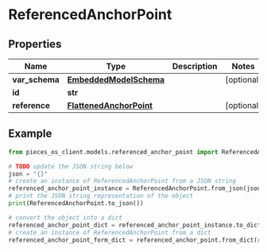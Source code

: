 # ReferencedAnchorPoint


## Properties

Name | Type | Description | Notes
------------ | ------------- | ------------- | -------------
**var_schema** | [**EmbeddedModelSchema**](EmbeddedModelSchema) |  | [optional] 
**id** | **str** |  | 
**reference** | [**FlattenedAnchorPoint**](FlattenedAnchorPoint) |  | [optional] 

## Example

```python
from pieces_os_client.models.referenced_anchor_point import ReferencedAnchorPoint

# TODO update the JSON string below
json = "{}"
# create an instance of ReferencedAnchorPoint from a JSON string
referenced_anchor_point_instance = ReferencedAnchorPoint.from_json(json)
# print the JSON string representation of the object
print(ReferencedAnchorPoint.to_json())

# convert the object into a dict
referenced_anchor_point_dict = referenced_anchor_point_instance.to_dict()
# create an instance of ReferencedAnchorPoint from a dict
referenced_anchor_point_form_dict = referenced_anchor_point.from_dict(referenced_anchor_point_dict)
```



